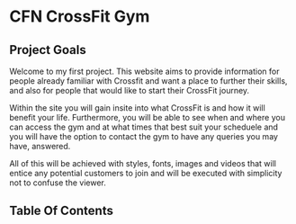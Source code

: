 <h1>CFN CrossFit Gym</h1>
<h2>Project Goals</h2>
<p> Welcome to my first project. This website aims to provide information for people already familiar with Crossfit and want a place to further their skills, and also for people that would like to start their CrossFit journey.

Within the site you will gain insite into what CrossFit is and how it will benefit your life. Furthermore, you will be able to see when and where you can access the gym and at what times that best suit your scheduele and you will have the option to contact the gym to have any queries you may have, answered.

All of this will be achieved with styles, fonts, images and videos that will entice any potential customers to join and will be executed with simplicity not to confuse the viewer. </p>

<h2>Table Of Contents</h2>
<a href="#user-goals> User Goals</a>

    <div id="user-goals> 
        <h2> User Goals </h2>
            <ul> 
                <li> To create aesthetically pleasing content and usability</li>
            </ul>
    </div>


